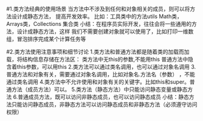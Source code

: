 #1.类方法经典的使用场景
    当方法中不涉及到任何和对象相关的成员，则可以将方法设计成静态方法，
    提高开发效率。
    比如：工具类中的方法utils
    Math类，Arrays类，Collections 集合类
    小结：在程序员实际开发，往往会将一些通用的方法，设计成静态方法，这样
    我们不需要创建对象就可以使用了，比如打印一维数组，冒泡排序完成某个计算任务等

#2.类方法使用注意事项和细节讨论
    1.类方法和普通方法都是随着类的加载而加载，将结构信息存储在方法区：
       类方法中无this的参数,不能用this
       普通方法中隐含着this参数，可以用this
    2.类方法可以通过类名调用，也可以通过对象名调用
    3.普通方法和对象有关，需要通过对象名调用，比如对象名.方法名（参数）
    ，不能通过类名调用
    4.类方法中不允许使用和对象有关的关键字。比如this和super。普通方法（成员方法）可以。
    5.类方法（静态方法）中只能访问静态变量或静态方法
    6.普通成员方法，既可以访问非静态成员，也可以访问静态成员
    小结：静态方法只能访问静态成员，非静态方法可以访问静态成员和非静态方法（必须遵守访问权限）
